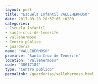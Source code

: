 ```yaml
---
layout: post
title: "Escuela Infantil VALLEHERMOSO"
date: 2017-09-20 20:57:05 +0200
categories:
- Escuela Infantil
- santa-cruz-de-tenerife
- vallehermoso
- Centro público
- guarderia
name: "VALLEHERMOSO"
province: "Santa Cruz de Tenerife"
location: "Vallehermoso"
code: "38017184"
type: "Centro público"
permalink: /guarderias/vallehermoso.html
---
```

